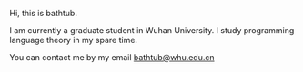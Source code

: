Hi, this is bathtub.

I am currently a graduate student in Wuhan University. I study programming language theory in my spare time.

You can contact me by my email bathtub@whu.edu.cn

<!---
bathtub-01/bathtub-01 is a ✨ special ✨ repository because its `README.md` (this file) appears on your GitHub profile.
You can click the Preview link to take a look at your changes.
--->
